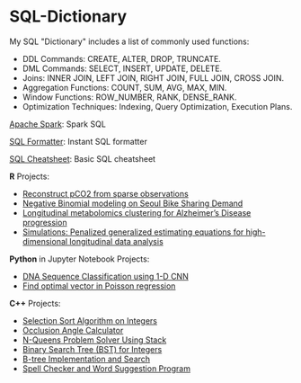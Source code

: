 # SQL-Dictionary 

My SQL "Dictionary" includes a list of commonly used functions:

 - DDL Commands: CREATE, ALTER, DROP, TRUNCATE.    
 - DML Commands: SELECT, INSERT, UPDATE, DELETE.   
 - Joins: INNER JOIN, LEFT JOIN, RIGHT JOIN, FULL JOIN, CROSS JOIN.    
 - Aggregation Functions: COUNT, SUM, AVG, MAX, MIN.    
 - Window Functions: ROW_NUMBER, RANK, DENSE_RANK.    
 - Optimization Techniques: Indexing, Query Optimization, Execution Plans.    


[Apache Spark](https://spark.apache.org/sql/): Spark SQL 

[SQL Formatter](https://www.dpriver.com/pp/sqlformat.htm): Instant SQL formatter 

[SQL Cheatsheet](https://learnsql.com/blog/sql-basics-cheat-sheet/): Basic SQL cheatsheet 

**R** Projects: 
 - [Reconstruct pCO2 from sparse observations](https://github.com/ychen-98/pCO2-reconstruction) 
 - [Negative Binomial modeling on Seoul Bike Sharing Demand](https://github.com/ychen-98/Class-Projects/blob/main/NegBinomial/Untitled.R)
 - [Longitudinal metabolomics clustering for Alzheimer’s Disease progression](https://github.com/ychen-98/Class-Projects/blob/main/ADNI_clustering/codes.R)
 - [Simulations: Penalized generalized estimating equations for high-dimensional longitudinal data analysis](https://github.com/ychen-98/Class-Projects/blob/main/PGEE_simulation%20/code_574_simulation.Rmd)

**Python** in Jupyter Notebook Projects: 
 - [DNA Sequence Classification using 1-D CNN](https://github.com/ychen-98/Deep-Learning/blob/main/hw2/hw2_codes.ipynb)
 - [Find optimal vector in Poisson regression](https://github.com/ychen-98/Deep-Learning/blob/main/hw1/hw1_yc.ipynb)


**C++** Projects: 

- [Selection Sort Algorithm on Integers](https://github.com/ychen-98/Data-Structure/tree/master/YAO_CHEN_PA1)
- [Occlusion Angle Calculator](https://github.com/ychen-98/Data-Structure/tree/master/YAO_CHEN_PA2)
- [N-Queens Problem Solver Using Stack](https://github.com/ychen-98/Data-Structure/tree/master/YAO_CHEN_PA3)
- [Binary Search Tree (BST) for Integers](https://github.com/ychen-98/Data-Structure/tree/master/YAO_CHEN_PA4) 
- [B-tree Implementation and Search](https://github.com/ychen-98/Data-Structure/tree/master/YAO_CHEN_PA5)
- [Spell Checker and Word Suggestion Program](https://github.com/ychen-98/Data-Structure/tree/master/YAO_CHEN_PA6)

